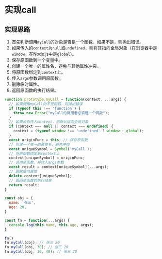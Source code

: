 # 实现call

## 实现思路
1. 首先判断调用`myCall`的对象是否是一个函数，如果不是，则抛出错误。
2. 如果传入的`context`为`null`或`undefined`，则将其指向全局对象（在浏览器中是`window`，在Node.js中是`global`）。
3. 保存原函数到一个变量中。
4. 创建一个唯一的属性名，避免与其他属性冲突。
5. 将原函数绑定到`context`上。
6. 传入`args`参数调用原函数。
7. 删除临时属性。
8. 返回原函数的执行结果。


```js
Function.prototype.myCall = function(context, ...args) {
  // 如果调用myCall的不是函数，则抛出错误
  if (typeof this !== 'function') {
    throw new Error("myCall的调用者必须是一个函数");
  }
  // 如果没有传入context，则默认指向全局对象
  if (context === null || context === undefined) {
    context = (typeof window !== 'undefined' ? window : global);
  }
  const originFunc = this; // 保存原函数
  // 创建一个唯一的属性名，避免冲突
  const uniqueSymbol = Symbol('myCall');
  // 将原函数绑定到context上
  context[uniqueSymbol] = originFunc;
  // 调用原函数，并传入args参数
  const result = context[uniqueSymbol](...args);
  // 删除临时属性
  delete context[uniqueSymbol];
  // 返回原函数的执行结果
  return result;
}

const obj = {
  name: '张三',
  age: 20,
}

const fn = function(...args) {
  console.log(this.name, this.age, args);
}

fn()
fn.myCall(obj); // 张三 20
fn.myCall(obj, 30); // 张三 20
fn.myCall(obj, 30, 40); // 张三 20
```
